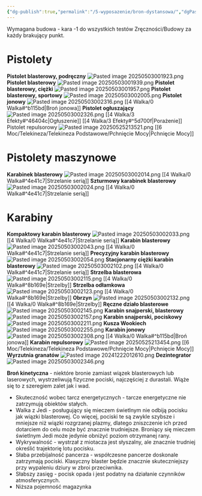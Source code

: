 ```yaml
---
{"dg-publish":true,"permalink":"/5-wyposazenie/bron-dystansowa/","dgPassFrontmatter":true}
---
```


Wymagana budowa - kara -1 do wszystkich testów Zręczności/Budowy za każdy brakujący punkt.
# Pistolety
**Pistolet blasterowy, podręczny**
![Pasted image 20250503001923.png](/img/user/6%20Obrazy/Pasted%20image%2020250503001923.png)
**Pistolet blasterowy**
![Pasted image 20250503001939.png](/img/user/6%20Obrazy/Pasted%20image%2020250503001939.png)
**Pistolet blasterowy, ciężki**
![Pasted image 20250503001957.png](/img/user/6%20Obrazy/Pasted%20image%2020250503001957.png)
**Pistolet blasterowy, sportowy**
![Pasted image 20250503002005.png](/img/user/6%20Obrazy/Pasted%20image%2020250503002005.png)
**Pistolet jonowy**
![Pasted image 20250503002316.png](/img/user/6%20Obrazy/Pasted%20image%2020250503002316.png)
[[4 Walka/0 Walka#^b115bd\|Broń jonowa]]
**Pistolet ogłuszający**
![Pasted image 20250503002326.png](/img/user/6%20Obrazy/Pasted%20image%2020250503002326.png)
[[4 Walka/3 Efekty#^46404c\|Ogłuszenie]] [[4 Walka/3 Efekty#^5d700f\|Porażenie]]
Pistolet repulsorowy
![Pasted image 20250525213521.png](/img/user/6%20Obrazy/Pasted%20image%2020250525213521.png)
[[6 Moc/Telekineza/Telekineza Podstawowe/Pchnięcie Mocy\|Pchnięcie Mocy]]
# Pistolety maszynowe
**Karabinek blasterowy**
![Pasted image 20250503002014.png](/img/user/6%20Obrazy/Pasted%20image%2020250503002014.png)
[[4 Walka/0 Walka#^4e41c7\|Strzelanie serią]]
**Szturmowy karabinek blasterowy**
![Pasted image 20250503002024.png](/img/user/6%20Obrazy/Pasted%20image%2020250503002024.png)
[[4 Walka/0 Walka#^4e41c7\|Strzelanie serią]]
# Karabiny
**Kompaktowy karabin blasterowy**
![Pasted image 20250503002033.png](/img/user/6%20Obrazy/Pasted%20image%2020250503002033.png)
[[4 Walka/0 Walka#^4e41c7\|Strzelanie serią]]
**Karabin blasterowy**
![Pasted image 20250503002043.png](/img/user/6%20Obrazy/Pasted%20image%2020250503002043.png)
[[4 Walka/0 Walka#^4e41c7\|Strzelanie serią]]
**Precyzyjny karabin blasterowy**
![Pasted image 20250503002054.png](/img/user/6%20Obrazy/Pasted%20image%2020250503002054.png)
**Stacjonarny ciężki karabin blasterowy**
![Pasted image 20250503002102.png](/img/user/6%20Obrazy/Pasted%20image%2020250503002102.png)
[[4 Walka/0 Walka#^4e41c7\|Strzelanie serią]]
**Strzelba blasterowa**
![Pasted image 20250503002115.png](/img/user/6%20Obrazy/Pasted%20image%2020250503002115.png)
[[4 Walka/0 Walka#^8b169e\|Strzelby]]
**Strzelba odłamkowa**
![Pasted image 20250503002123.png](/img/user/6%20Obrazy/Pasted%20image%2020250503002123.png)
[[4 Walka/0 Walka#^8b169e\|Strzelby]]
**Obrzyn**
![Pasted image 20250503002132.png](/img/user/6%20Obrazy/Pasted%20image%2020250503002132.png)
[[4 Walka/0 Walka#^8b169e\|Strzelby]]
**Ręczne działo blasterowe**
![Pasted image 20250503002145.png](/img/user/6%20Obrazy/Pasted%20image%2020250503002145.png)
**Karabin snajperski, blasterowy**
![Pasted image 20250503002157.png](/img/user/6%20Obrazy/Pasted%20image%2020250503002157.png)
**Karabin snajperski, pociskowy**
![Pasted image 20250503002211.png](/img/user/6%20Obrazy/Pasted%20image%2020250503002211.png)
**Kusza Wookiech**
![Pasted image 20250503002255.png](/img/user/6%20Obrazy/Pasted%20image%2020250503002255.png)
**Karabin jonowy**
![Pasted image 20250503002308.png](/img/user/6%20Obrazy/Pasted%20image%2020250503002308.png)
[[4 Walka/0 Walka#^b115bd\|Broń jonowa]]
**Karabin repulsorowy**
![Pasted image 20250525213454.png](/img/user/6%20Obrazy/Pasted%20image%2020250525213454.png)
[[6 Moc/Telekineza/Telekineza Podstawowe/Pchnięcie Mocy\|Pchnięcie Mocy]]
**Wyrzutnia granatów**
![Pasted image 20241222012610.png](/img/user/6%20Obrazy/Pasted%20image%2020241222012610.png)
**Dezintegrator**
![Pasted image 20250503002346.png](/img/user/6%20Obrazy/Pasted%20image%2020250503002346.png)

**Broń kinetyczna** - niektóre bronie zamiast wiązek blasterowych lub laserowych, wystrzeliwują fizyczne pociski, najczęściej z durastali. Wiąże się to z szeregiem zalet jak i wad.
- Skuteczność wobec tarcz energetycznych - tarcze energetyczne nie zatrzymują obiektów stałych.
- Walka z Jedi - posługujący się mieczem świetlnym nie odbiją pocisku jak wiązki blasterowej. Co więcej, pociski te są zwykle szybsze i mniejsze niż wiązki rozgrzanej plazmy, dlatego zniszczenie ich przed dotarciem do celu może być znacznie trudniejsze. Broniący się mieczem świetlnym Jedi może jedynie obniżyć poziom otrzymanej rany.
- Wykrywalność - wystrzał z miotacza jest słyszalny, ale znacznie trudniej określić trajektorię lotu pocisku.
- Słaba przebijalność pancerza - współczesne pancerze doskonale zatrzymają pociski. Klasyczny blaster będzie znacznie skuteczniejszy przy wypaleniu dziury w zbroi przeciwnika.
- Słabszy zasięg - pocisk opada i jest podatny na działanie czynników atmosferycznych.
- Niższa pojemność magazynka